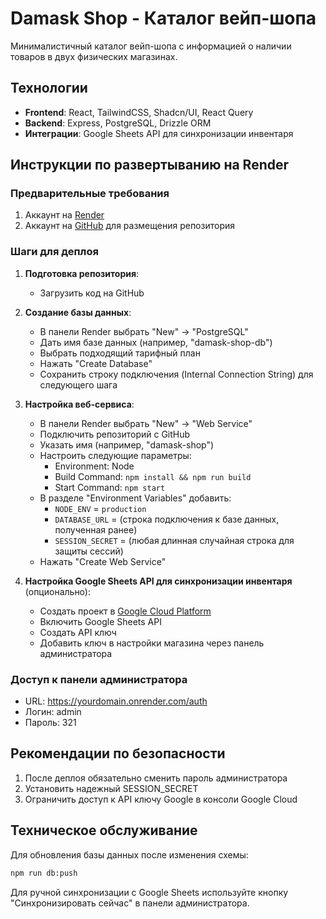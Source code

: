 # Damask Shop - Каталог вейп-шопа

Минималистичный каталог вейп-шопа с информацией о наличии товаров в двух физических магазинах.

## Технологии

- **Frontend**: React, TailwindCSS, Shadcn/UI, React Query
- **Backend**: Express, PostgreSQL, Drizzle ORM
- **Интеграции**: Google Sheets API для синхронизации инвентаря

## Инструкции по развертыванию на Render

### Предварительные требования

1. Аккаунт на [Render](https://render.com/)
2. Аккаунт на [GitHub](https://github.com/) для размещения репозитория

### Шаги для деплоя

1. **Подготовка репозитория**:
   - Загрузить код на GitHub

2. **Создание базы данных**:
   - В панели Render выбрать "New" → "PostgreSQL"
   - Дать имя базе данных (например, "damask-shop-db")
   - Выбрать подходящий тарифный план
   - Нажать "Create Database"
   - Сохранить строку подключения (Internal Connection String) для следующего шага

3. **Настройка веб-сервиса**:
   - В панели Render выбрать "New" → "Web Service"
   - Подключить репозиторий с GitHub
   - Указать имя (например, "damask-shop")
   - Настроить следующие параметры:
     - Environment: Node
     - Build Command: `npm install && npm run build`
     - Start Command: `npm start`
   - В разделе "Environment Variables" добавить:
     - `NODE_ENV` = `production`
     - `DATABASE_URL` = (строка подключения к базе данных, полученная ранее)
     - `SESSION_SECRET` = (любая длинная случайная строка для защиты сессий)
   - Нажать "Create Web Service"

4. **Настройка Google Sheets API для синхронизации инвентаря** (опционально):
   - Создать проект в [Google Cloud Platform](https://console.cloud.google.com/)
   - Включить Google Sheets API
   - Создать API ключ
   - Добавить ключ в настройки магазина через панель администратора

### Доступ к панели администратора

- URL: https://yourdomain.onrender.com/auth
- Логин: admin
- Пароль: 321

## Рекомендации по безопасности

1. После деплоя обязательно сменить пароль администратора
2. Установить надежный SESSION_SECRET
3. Ограничить доступ к API ключу Google в консоли Google Cloud

## Техническое обслуживание

Для обновления базы данных после изменения схемы:
```bash
npm run db:push
```

Для ручной синхронизации с Google Sheets используйте кнопку "Синхронизировать сейчас" в панели администратора.